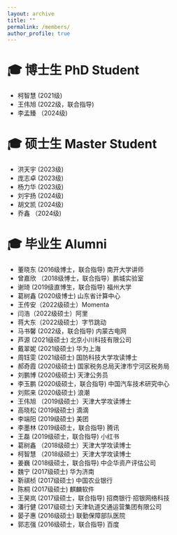 ```yaml
---
layout: archive
title: ""
permalink: /members/
author_profile: true
---
```


<span class='anchor' id='Doctor'></span>

# 🎓  博士生 PhD Student
- 柯智慧 (2021级)
- 王伟旭 (2022级，联合指导)
- 李孟臻 （2024级)


<span class='anchor' id='Master'></span>

# 🎓  硕士生 Master Student
- 洪天宇 (2023级)
- 庞志卓 (2023级)
- 杨力华 (2023级)
- 刘宇扬 (2024级)
- 胡文凯 (2024级)
- 乔鑫 （2024级)

<span class='anchor' id='Alumni'></span>

# 🎓  毕业生 Alumni
- 董晓东 (2016级博士，联合指导) 南开大学讲师
- 曾嘉欣 （2018级博士，联合指导）鹏城实验室
- 谢琦 (2019级直博生，联合指导) 福州大学
- 葛树鑫 (2020级博士) 山东省计算中心
- 王传安（2022级硕士）Momenta
- 闫浩（2022级硕士）阿里
- 蒋大东（2022级硕士）字节跳动
- 马书馨 (2022级，联合指导) 内蒙古电网
- 芦源 (2021级硕士) 北京小川科技有限公司
- 戴翠妮 (2021级硕士) 华为上海
- 周钰雯 (2021级硕士) 国防科技大学攻读博士
- 郝奇霞 (2020级硕士) 国家税务总局天津市宁河区税务局
- 刘鹏博 (2020级硕士) 天津公务员
- 李玉鹏 (2020级硕士，联合指导) 中国汽车技术研究中心
- 刘熙来 (2020级硕士) 浪潮
- 王伟旭 （2019级硕士）天津大学攻读博士
- 高晓松 (2019级硕士) 滴滴
- 李端阳 (2019级硕士) 美团
- 李墨林 (2019级硕士，联合指导) 腾讯
- 王磊 (2019级硕士，联合指导) 小红书
- 葛树鑫 （2018级硕士）天津大学攻读博士
- 柯智慧 （2018级硕士）天津大学攻读博士 
- 姜巍 (2018级硕士，联合指导) 中企华资产评估公司
- 魏宁 (2017级硕士) 华为济南
- 靳祺桢 (2017级硕士) 中国农业银行
- 陈桐 (2017级硕士) 麒麟软件
- 王昊岚 (2017级硕士，联合指导) 招商银行·招银网络科技
- 潘行健 (2017级硕士) 天津轨道交通运营集团有限公司
- 晏子惠 (2016级硕士) 联勤保障部队医院
- 郭志强 (2016级硕士，联合指导) 百度

<br/>
<br/>
<br/>
<br/>